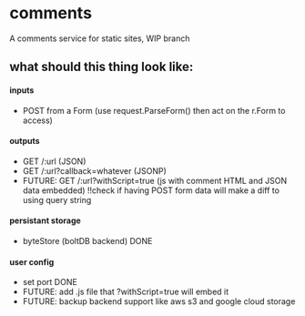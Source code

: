 # comments

A comments service for static sites, WIP branch

## what should this thing look like:
#### inputs
- POST from a Form (use request.ParseForm() then act on the r.Form to access)

#### outputs
- GET /:url (JSON)
- GET /:url?callback=whatever (JSONP)
- FUTURE: GET /:url?withScript=true (js with comment HTML and JSON data embedded) !!check if having POST form data will make a diff to using query string

#### persistant storage
- byteStore (boltDB backend) DONE

#### user config
- set port DONE
- FUTURE: add .js file that ?withScript=true will embed it
- FUTURE: backup backend support like aws s3 and google cloud storage
